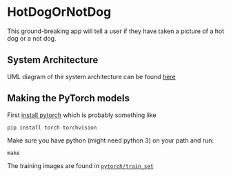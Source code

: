 # HotDogOrNotDog
This ground-breaking app will tell a user if they have taken a picture of a hot dog or a not dog.

## System Architecture 
UML diagram of the system architecture can be found [here](https://www.lucidchart.com/invitations/accept/5068a356-a908-4d02-bb30-bb6fea071775)


## Making the PyTorch models
First [install pytorch](https://pytorch.org/get-started/locally/) which is probably something like
```
pip install torch torchvision
```
Make sure you have python (might need python 3) on your path and run:
```
make
```

The training images are found in [`pytorch/train_set`](pytorch/train_set)